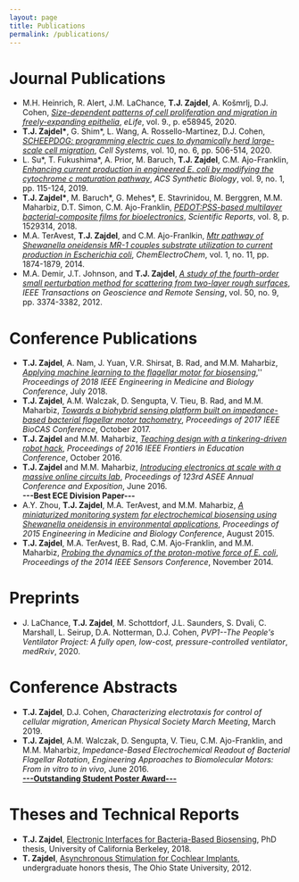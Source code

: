 ```yaml
---
layout: page
title: Publications
permalink: /publications/
---
```


# Journal Publications
- M.H. Heinrich, R. Alert, J.M. LaChance, **T.J. Zajdel**, A. Košmrlj, D.J. Cohen, [_Size-dependent patterns of cell proliferation and migration in freely-expanding epithelia_](https://doi.org/10.7554/eLife.58945), *eLife*, vol. 9., p. e58945, 2020.
- **T.J. Zajdel\***, G. Shim\*, L. Wang, A. Rossello-Martinez, D.J. Cohen, [_SCHEEPDOG: programming electric cues to dynamically herd large-scale cell migration_](https://www.cell.com/cell-systems/fulltext/S2405-4712(20)30194-0), *Cell Systems*, vol. 10, no. 6, pp. 506-514, 2020.
- L. Su\*, T. Fukushima\*, A. Prior, M. Baruch, **T.J. Zajdel**, C.M. Ajo-Franklin, [_Enhancing current production in engineered E. coli by modifying the cytochrome c maturation pathway_](https://pubs.acs.org/doi/abs/10.1021/acssynbio.9b00379), *ACS Synthetic Biology*, vol. 9, no. 1, pp. 115-124, 2019.
- **T.J. Zajdel\***, M. Baruch\*, G. Mehes\*, E. Stavrinidou, M. Berggren, M.M. Maharbiz, D.T. Simon, C.M. Ajo-Franklin, [_PEDOT:PSS-based multilayer bacterial-composite films for bioelectronics_](https://www.nature.com/articles/s41598-018-33521-9), *Scientific Reports*, vol. 8, p. 1529314, 2018.
- M.A. TerAvest, **T.J. Zajdel**, and C.M. Ajo-Franlkin, [_Mtr pathway of Shewanella oneidensis MR-1 couples substrate utilization to current production in Escherichia coli_](http://onlinelibrary.wiley.com/doi/10.1002/celc.201402194/abstract), *ChemElectroChem*, vol. 1, no. 11, pp. 1874-1879, 2014.
- M.A. Demir, J.T. Johnson, and **T.J. Zajdel**, [_A study of the fourth-order small perturbation method for scattering from two-layer rough surfaces_](http://ieeexplore.ieee.org/document/6151123/), *IEEE Transactions on Geoscience
and Remote Sensing*, vol. 50, no. 9, pp. 3374-3382, 2012.

# Conference Publications
- **T.J. Zajdel**, A. Nam, J. Yuan, V.R. Shirsat, B. Rad, and M.M. Maharbiz, [_Applying machine learning to the flagellar motor for biosensing_](https://ieeexplore.ieee.org/document/8512907),'' *Proceedings of 2018 IEEE Engineering in Medicine and Biology Conference*, July 2018.
- **T.J. Zajdel**, A.M. Walczak, D. Sengupta, V. Tieu, B. Rad, and M.M. Maharbiz, [_Towards a biohybrid sensing platform built on impedance-based bacterial flagellar motor tachometry_](http://ieeexplore.ieee.org/document/8325135/), *Proceedings of 2017 IEEE BioCAS Conference*, October 2017.
- **T.J. Zajdel** and M.M. Maharbiz, [_Teaching design with a tinkering-driven robot hack_](http://ieeexplore.ieee.org/document/7757484/), *Proceedings of 2016 IEEE Frontiers in Education Conference*, October 2016. 
- **T.J. Zajdel** and M.M. Maharbiz, [_Introducing electronics at scale with a massive online circuits lab_](/files/asee2016introducing.pdf), *Proceedings of 123rd ASEE Annual Conference and Exposition*, June 2016. <br/>
**---Best ECE Division Paper---**
- A.Y. Zhou, **T.J. Zajdel**, M.A. TerAvest, and M.M. Maharbiz, [_A miniaturized monitoring system for electrochemical biosensing using Shewanella oneidensis in environmental applications_](https://ieeexplore.ieee.org/abstract/document/7320131), *Proceedings of 2015 Engineering in Medicine and Biology Conference*, August 2015.
- **T.J. Zajdel**, M.A. TerAvest, B. Rad, C.M. Ajo-Franklin, and M.M. Maharbiz, [_Probing the dynamics of the proton-motive force of E. coli_](http://ieeexplore.ieee.org/document/6985366/), *Proceedings of the 2014 IEEE Sensors Conference*, November 2014.

# Preprints
- J. LaChance, **T.J. Zajdel**, M. Schottdorf, J.L. Saunders, S. Dvali, C. Marshall, L. Seirup, D.A. Notterman, D.J. Cohen, _PVP1--The People's Ventilator Project: A fully open, low-cost, pressure-controlled ventilator_, *medRxiv*, 2020.

# Conference Abstracts
- **T.J. Zajdel**, D.J. Cohen, _Characterizing electrotaxis for control of cellular migration_, *American Physical Society March Meeting*, March 2019.  
- **T.J. Zajdel**, A.M. Walczak, D. Sengupta, V. Tieu, C.M. Ajo-Franklin, and M.M. Maharbiz, _Impedance-Based Electrochemical Readout of Bacterial Flagellar Rotation_, *Engineering Approaches to Biomolecular Motors: From in vitro to in vivo*, June 2016. <br/>
**[---Outstanding Student Poster Award---](http://www.cell.com/pb-assets/general/BPJ%20Temporary/BJ%20Poster%20Award%20Honorees.pdf)**

# Theses and Technical Reports
- **T.J. Zajdel**, [Electronic Interfaces for Bacteria-Based Biosensing](https://escholarship.org/uc/item/7vb3835n), PhD thesis, University of California Berkeley, 2018.
- **T. Zajdel**, [Asynchronous Stimulation for Cochlear Implants](http://kb.osu.edu/dspace/handle/1811/51828), undergraduate honors thesis, The Ohio State University, 2012.

